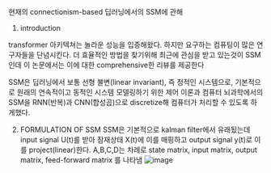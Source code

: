 현재의 connectionism-based 딥러닝에서의 SSM에 관해

1. introduction

transformer 아키텍쳐는 놀라운 성능을 입증해왔다. 하지만 요구하는 컴퓨팅이 많은 연구자들을 단념시킨다.
더 효율적인 방법을 찾기위해 최근에 관심을 받고 있는것이 SSM인데 이 논문에서는 이에 대한 comprehensive한 리뷰를 제공한다

SSM은 딥러닝에서 보통 선형 불변(linear invariant), 즉 정적인 시스템으로,
기본적으로 원래의 연속적이고 동적인 시스템 모델링하기 위한 제어 이론과 컴퓨터 뇌과학에서의 SSM을 
RNN(반복)과 CNN(합성곱)으로 discretize해 컴퓨터가 처리할 수 있도록 하게했다.

2. FORMULATION OF SSM
SSM은 기본적으로 kalman filter에서 유래됬는데 input signal U(t)를 받아 잠재상태 X(t)에 이를 매핑하고
output signal y(t)로 이를 project(linear)한다.
A,B,C,D는 차례로
state matrix, input matrix, output matrix, feed-forward matrix 를 나타냄
![image](https://github.com/jinuk0211/ai_paper_review/assets/150532431/2b32d1c9-c059-4310-9ebc-d069eaae8786)
